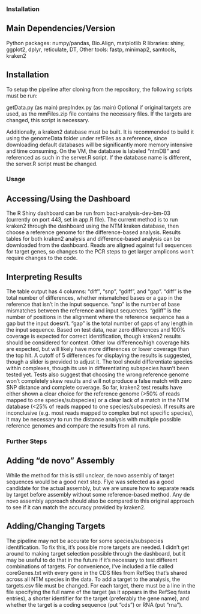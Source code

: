 ### Installation

## Main Dependencies/Version
Python packages: numpy/pandas, Bio.Align, matplotlib
R libraries: shiny, ggplot2, dplyr, reticulate, DT, 
Other tools: fastp, minimap2, samtools, kraken2

## Installation
To setup the pipeline after cloning from the repository, the following scripts must be run:

getData.py (as main)
prepIndex.py (as main) 
Optional if original targets are used, as the mmFiles.zip file contains the necessary files. If the targets are changed, this script is necessary.

Additionally, a kraken2 database must be built. It is recommended to build it using the genomeData folder under refFiles as a reference, since downloading default databases will be significantly more memory intensive and time consuming. On the VM, the database is labeled “ntmDB” and referenced as such in the server.R script. If the database name is different, the server.R script must be changed. 

### Usage

## Accessing/Using the Dashboard
The R Shiny dashboard can be run from bact-analysis-dev-bm-03 (currently on port 443, set in app.R file). The current method is to run kraken2 through the dashboard using the NTM kraken database, then choose a reference genome for the difference-based analysis. Results tables for both kraken2 analysis and difference-based analysis can be downloaded from the dashboard. Reads are aligned against full sequences for target genes, so changes to the PCR steps to get larger amplicons won’t require changes to the code.

## Interpreting Results
The table output has 4 columns: “diff”, “snp”, “gdiff”, and “gap”. “diff” is the total number of differences, whether mismatched bases or a gap in the reference that isn’t in the input sequence. “snp” is the number of base mismatches between the reference and input sequences. “gdiff” is the number of positions in the alignment where the reference sequence has a gap but the input doesn’t. “gap” is the total number of gaps of any length in the input sequence. 
Based on test data, near zero differences and 100% coverage is expected for correct identification, though kraken2 results should be considered for context. Other low difference/high coverage hits are expected, but will likely have more differences or lower coverage than the top hit. A cutoff of 5 differences for displaying the results is suggested, though a slider is provided to adjust it. 
The tool should differentiate species within complexes, though its use in differentiating subspecies hasn’t been tested yet. Tests also suggest that choosing the wrong reference genome won’t completely skew results and will not produce a false match with zero SNP distance and complete coverage. 
So far, kraken2 test results have either shown a clear choice for the reference genome (>50% of reads mapped to one species/subspecies) or a clear lack of a match in the NTM database (<25% of reads mapped to one species/subspecies). If results are inconclusive (e.g. most reads mapped to complex but not specific species), it may be necessary to run the distance analysis with multiple possible reference genomes and compare the results from all runs.  

### Further Steps

## Adding “de novo” Assembly
While the method for this is still unclear, de novo assembly of target sequences would be a good next step. Flye was selected as a good candidate for the actual assembly, but we are unsure how to separate reads by target before assembly without some reference-based method. Any de novo assembly approach should also be compared to this original approach to see if it can match the accuracy provided by kraken2. 

## Adding/Changing Targets
The pipeline may not be accurate for some species/subspecies identification. To fix this, it’s possible more targets are needed. I didn’t get around to making target selection possible through the dashboard, but it may be useful to do that in the future if it’s necessary to test different combinations of targets. For convenience, I’ve included a file called coreGenes.txt with every gene in the CDS files from RefSeq that’s shared across all NTM species in the data. 
To add a target to the analysis, the targets.csv file must be changed. For each target, there must be a line in the file specifying the full name of the target (as it appears in the RefSeq fasta entries), a shorter identifier for the target (preferably the gene name), and whether the target is a coding sequence (put “cds”) or RNA (put “rna”).

	
